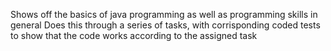 Shows off the basics of java programming as well as programming skills in general 
Does this through a series of tasks, with corrisponding coded tests to show that the code works according to the assigned task 
